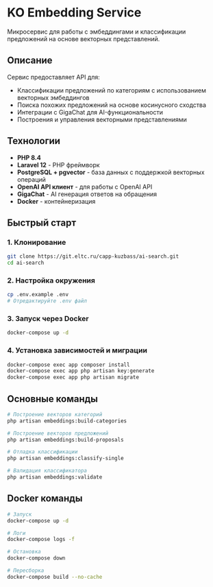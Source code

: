 # KO Embedding Service

Микросервис для работы с эмбеддингами и классификации предложений на основе векторных представлений.

## Описание

Сервис предоставляет API для:
- Классификации предложений по категориям с использованием векторных эмбеддингов
- Поиска похожих предложений на основе косинусного сходства
- Интеграции с GigaChat для AI-функциональности
- Построения и управления векторными представлениями

## Технологии

- **PHP 8.4**
- **Laravel 12** - PHP фреймворк
- **PostgreSQL + pgvector** - база данных с поддержкой векторных операций
- **OpenAI API клиент** - для работы с OpenAI API
- **GigaChat** - AI генерация ответов на обращения
- **Docker** - контейнеризация

## Быстрый старт

### 1. Клонирование
```bash
git clone https://git.eltc.ru/capp-kuzbass/ai-search.git
cd ai-search
```

### 2. Настройка окружения
```bash
cp .env.example .env
# Отредактируйте .env файл
```

### 3. Запуск через Docker
```bash
docker-compose up -d
```

### 4. Установка зависимостей и миграции
```bash
docker-compose exec app composer install
docker-compose exec app php artisan key:generate
docker-compose exec app php artisan migrate
```

## Основные команды

```bash
# Построение векторов категорий
php artisan embeddings:build-categories

# Построение векторов предложений
php artisan embeddings:build-proposals

# Отладка классификации
php artisan embeddings:classify-single

# Валидация классификатора
php artisan embeddings:validate
```

## Docker команды

```bash
# Запуск
docker-compose up -d

# Логи
docker-compose logs -f

# Остановка
docker-compose down

# Пересборка
docker-compose build --no-cache
```
